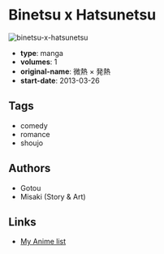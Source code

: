 # Binetsu x Hatsunetsu

![binetsu-x-hatsunetsu](https://cdn.myanimelist.net/images/manga/1/124921.jpg)

-   **type**: manga
-   **volumes**: 1
-   **original-name**: 微熱 × 発熱
-   **start-date**: 2013-03-26

## Tags

-   comedy
-   romance
-   shoujo

## Authors

-   Gotou
-   Misaki (Story & Art)

## Links

-   [My Anime list](https://myanimelist.net/manga/72055/Binetsu_x_Hatsunetsu)

